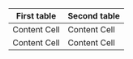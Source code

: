 | First table  | Second table |
| ------------- | ------------- |
| Content Cell  | Content Cell  |
| Content Cell  | Content Cell  |
